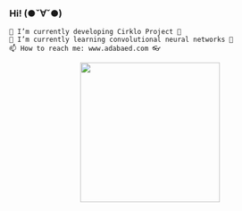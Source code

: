 ### Hi! (●ˇ∀ˇ●)

	🔭 I’m currently developing Cirklo Project 🚀
	🌱 I’m currently learning convolutional neural networks 🧠
	📫 How to reach me: www.adabaed.com 👓

<p align="center"><img src="./cat.gif" width="250" margin="auto"></p>

